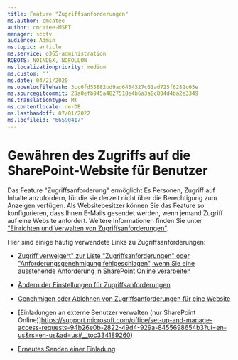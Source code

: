 ```yaml
---
title: Feature "Zugriffsanforderungen"
ms.author: cmcatee
author: cmcatee-MSFT
manager: scotv
audience: Admin
ms.topic: article
ms.service: o365-administration
ROBOTS: NOINDEX, NOFOLLOW
ms.localizationpriority: medium
ms.custom: ''
ms.date: 04/21/2020
ms.openlocfilehash: 3cc6fd55882bd9ad6454327c61ad725f6282c05e
ms.sourcegitcommit: 28a0efb945a4827518e4b6a3a8c804d4ba2e3349
ms.translationtype: MT
ms.contentlocale: de-DE
ms.lasthandoff: 07/01/2022
ms.locfileid: "66590417"
---
```

# <a name="give-users-access-to-sharepoint-site"></a>Gewähren des Zugriffs auf die SharePoint-Website für Benutzer

Das Feature "Zugriffsanforderung" ermöglicht Es Personen, Zugriff auf Inhalte anzufordern, für die sie derzeit nicht über die Berechtigung zum Anzeigen verfügen. Als Websitebesitzer können Sie das Feature so konfigurieren, dass Ihnen E-Mails gesendet werden, wenn jemand Zugriff auf eine Website anfordert. Weitere Informationen finden Sie unter ["Einrichten und Verwalten von Zugriffsanforderungen"](https://support.microsoft.com/office/set-up-and-manage-access-requests-94b26e0b-2822-49d4-929a-8455698654b3).

Hier sind einige häufig verwendete Links zu Zugriffsanforderungen:

- [Zugriff verweigert" zur Liste "Zugriffsanforderungen" oder "Anforderungsgenehmigung fehlgeschlagen", wenn Sie eine ausstehende Anforderung in SharePoint Online verarbeiten](https://docs.microsoft.com/sharepoint/support/sharing-and-permissions/request-approval-failed)

- [Ändern der Einstellungen für Zugriffsanforderungen](https://support.microsoft.com/office/set-up-and-manage-access-requests-94b26e0b-2822-49d4-929a-8455698654b3?ui=en-us&rs=en-us&ad=us#bk_enableallow)

- [Genehmigen oder Ablehnen von Zugriffsanforderungen für eine Website](https://support.microsoft.com/office/set-up-and-manage-access-requests-94b26e0b-2822-49d4-929a-8455698654b3)

- [Einladungen an externe Benutzer verwalten (nur SharePoint Online)]https://support.microsoft.com/office/set-up-and-manage-access-requests-94b26e0b-2822-49d4-929a-8455698654b3?ui=en-us&rs=en-us&ad=us#__toc334189260)

- [Erneutes Senden einer Einladung](https://support.microsoft.com/office/set-up-and-manage-access-requests-94b26e0b-2822-49d4-929a-8455698654b3?ui=en-us&rs=en-us&ad=us#__toc374462560)



